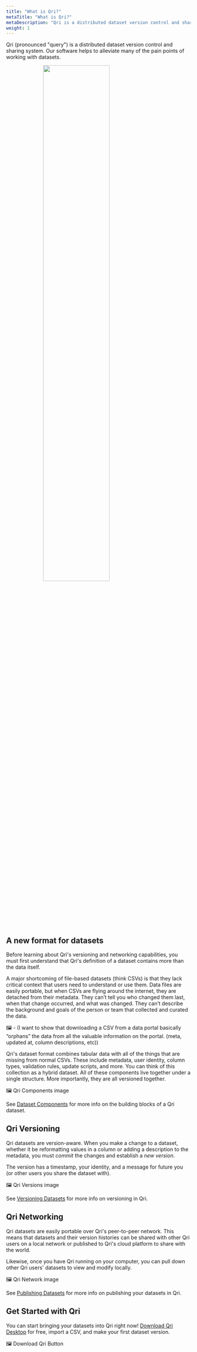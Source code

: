 ```yaml
---
title: "What is Qri?"
metaTitle: "What is Qri?"
metaDescription: "Qri is a distributed dataset version control and sharing system"
weight: 1
---
```


Qri (pronounced "query") is a distributed dataset version control and sharing system.  Our software helps to alleviate many of the pain points of working with datasets.  

<img src="/img/qri_venn_diagram_white.png" width="60%" style= "margin: 0 auto; display: block;" />

## A new format for datasets

Before learning about Qri's versioning and networking capabilities, you must first understand that Qri's definition of a dataset contains more than the data itself.

A major shortcoming of file-based datasets (think CSVs) is that they lack critical context that users need to understand or use them.  Data files are easily portable, but when CSVs are flying around the internet, they are detached from their metadata.  They can’t tell you who changed them last, when that change occurred, and what was changed.  They can’t describe the background and goals of the person or team that collected and curated the data.

🖼 - (I want to show that downloading a CSV from a data portal basically “orphans” the data from all the valuable information on the portal.  (meta, updated at, column descriptions, etc))

Qri's dataset format combines tabular data with all of the things that are missing from normal CSVs.  These include metadata, user identity, column types, validation rules, update scripts, and more.  You can think of this collection as a hybrid dataset.  All of these components live together under a single structure. More importantly, they are all versioned together.    

🖼 Qri Components image

See [Dataset Components](/docs/dataset-components/overview/) for more info on the building blocks of a Qri dataset.

## Qri Versioning

Qri datasets are version-aware.  When you make a change to a dataset, whether it be reformatting values in a column or adding a description to the metadata, you must *commit* the changes and establish a *new version*.

The version has a timestamp, your identity, and a message for future you (or other users you share the dataset with).

🖼 Qri Versions image

See [Versioning Datasets](/docs/working-with-datasets/versioning/) for more info on versioning in Qri.

## Qri Networking

Qri datasets are easily portable over Qri's peer-to-peer network.  This means that datasets and their version histories can be shared with other Qri users on a local network or published to Qri's cloud platform to share with the world.  

Likewise, once you have Qri running on your computer, you can pull down other Qri users' datasets to view and modify locally.

🖼 Qri Network image

See [Publishing Datasets](/docs/working-with-datasets/publishing/) for more info on publishing your datasets in Qri.


## Get Started with Qri

You can start bringing your datasets into Qri right now!  [Download Qri Desktop](/download/) for free, import a CSV, and make your first dataset version.

🖼 Download Qri Button
